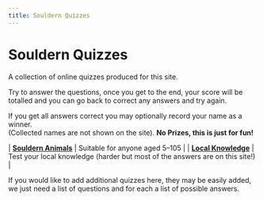 ```yaml
---
title: Souldern Quizzes
---
```


# Souldern Quizzes

A collection of online quizzes produced for this site.

Try to answer the questions, once you get to the end, your score will
be totalled and you can go back to correct any answers and try
again.

If you get all answers correct you may optionally record your name as
a winner.  
(Collected names are not shown on the site).
**No Prizes, this is just for fun!**


| [**Souldern Animals**](animals) | Suitable for anyone aged 5–105 |
| [**Local Knowledge**](localknowledge) | Test your local knowledge (harder but most of the answers are on this site!) |


If you would like to add additional quizzes here, they may be easily
added, we just need a list of questions and for each a list of
possible answers. 
